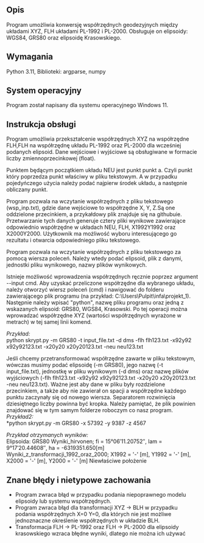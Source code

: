 ## Opis
Program umożliwia konwersję współrzędnych geodezyjnych między układami XYZ, FLH układami PL-1992 i PL-2000. Obsługuje on elipsoidy: WGS84, GRS80 oraz elipsoidę Krasowskiego.
## Wymagania
 Python 3.11,  Biblioteki: argparse, numpy
## System operacyjny
Program został napisany dla systemu operacyjnego Windows 11.
## Instrukcja obsługi
Program umożliwia przekształcenie współrzędnych XYZ na współrzędne FLH,FLH na współrzędnę układu PL-1992 oraz PL-2000 dla wcześniej podanych elipsoid. Dane wejściowe i wyjściowe są obsługiwane w formacie liczby zmiennoprzecinkowej (float).

Punktem będącym początkiem układu NEU jest punkt punkt a. Czyli punkt który poprzedza punkt właściwy w pliku tekstowym. A w przypadku pojedyńczego użycia należy podać najpierw środek układu, a następnie obliczany punkt.

Program pozwala na wczytanie współrzędnych z pliku tekstowego (wsp_inp.txt), gdzie dane wejściowe to współrzędne X, Y, Z.Są one oddzielone przecinkiem, a przykałdowy plik znajduje się na githubuie. Przetwarzanie tych danych generuje cztery pliki wynikowe zawierające odpowiednio współrzędne w układach NEU, FLH, X1992Y1992 oraz X2000Y2000. Użytkownik ma możliwość wyboru interesującego go rezultatu i otwarcia odpowiedniego pliku tekstowego.

Program pozwala na wczytanie współrzędnych z pliku tekstowego za pomocą wiersza poleceń. Należy wtedy podać elipsoid, plik z danymi, jednostki pliku wynikowego, nazwy plików wynikowych.

Istnieje możliwość wprowadzenia współrzędnych ręcznie poprzez argument --input cmd. Aby uzyskać przeliczone współrzędne dla wybranego układu, należy otworzyć wiersz poleceń (cmd) i nawigować do folderu zawierającego plik programu (na przykład: C:\Users\Pulpit\infa\projekt_1). Następnie należy wpisać "python", nazwę pliku programu oraz jedną z wskazanych elipsoid: GRS80, WGS84, Krasowski. Po tej operacji można wprowadzać współrzędne XYZ (wartości współrzędnych wyrażone w metrach) w tej samej linii komend.

*Przykład:* \
python skrypt.py -m GRS80 -t input_file.txt -d dms -flh flh123.txt -x92y92 x92y92123.txt -x20y20 x20y20123.txt -neu neu123.txt

Jeśli chcemy przetransformować współrzędne zawarte w pliku tekstowym, wówczas musimy podać elipsoidę (-m GRS80), jego nazwę (-t input_file.txt), jednostkę w pliku wynikowym (-d dms) oraz nazwę plików wyjściowych (-flh flh123.txt -x92y92 x92y92123.txt -x20y20 x20y20123.txt -neu neu123.txt). Ważne jest aby dane w pliku były rozdzielone przecinkiem, a także aby nie zawierał on spacji a współrzędne każdego punktu zaczynały się od nowego wiersza. Separatorem rozwinięcia dziesiętnego liczby powinna być kropka. Należy pamiętać, że plik powinien znajdować się w tym samym folderze roboczym co nasz program.
*Przykład2:* \
*python skrypt.py -m GRS80 -x 57392 -y 9387 -z 4567

*Przykład otrzymanych wyników:* \
Elipsoida: GRS80
Wyniki_hirvonen; fi =  15°06′11.20752″, lam =   9°17′20.44608″, ha = -6319351.650[m]
Wyniki_z_transformacji_1992_oraz_2000; X1992 =  '-' [m], Y1992 =  '-' [m], X2000 =  '-' [m], Y2000 =  '-' [m]
Niewłaściwe położenie

## Znane błędy i nietypowe zachowania
- Program zwraca błąd w przypadku podania niepoprawnego modelu elipsoidy lub systemu współrzędnych.
- Program zwraca błąd dla transformacji XYZ -> BLH  w przypadku podania współrzędnych X=0 Y=0, dla których nie jest możliwe jednoznaczne określenie współrzędnych w układzie BLH.
- Transformacja FLH -> PL-1992 oraz FLH -> PL-2000 dla elipsoidy krasowskiego wzraca błędne wyniki, dlatego nie można ich używać
